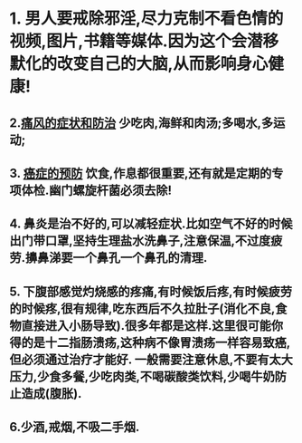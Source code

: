 
# 1. 男人要戒除邪淫,尽力克制不看色情的视频,图片,书籍等媒体.因为这个会潜移默化的改变自己的大脑,从而影响身心健康!
## 2.[痛风的症状和防治](http://wsjkw.sc.gov.cn/scwsjkw/sclljk/2021/3/26/a2441d5fbd8a4f6dad1c7a941af21b87.shtml) 少吃肉,海鲜和肉汤;多喝水,多运动;
## 3. [癌症的预防](https://www.zhihu.com/zvideo/1461844412342575104?utm_source=wechat_session&utm_medium=social&utm_oi=1013414298219151360) 饮食,作息都很重要,还有就是定期的专项体检.幽门螺旋杆菌必须去除!
## 4. 鼻炎是治不好的,可以减轻症状.比如空气不好的时候出门带口罩,坚持生理盐水洗鼻子,注意保温,不过度疲劳.擤鼻涕要一个鼻孔一个鼻孔的清理.
## 5. 下腹部感觉灼烧感的疼痛,有时候饭后疼,有时候疲劳的时候疼,很有规律,吃东西后不久拉肚子(消化不良,食物直接进入小肠导致).很多年都是这样.这里很可能你得的是十二指肠溃疡,这种病不像胃溃疡一样容易致癌,但必须通过治疗才能好. 一般需要注意休息,不要有太大压力,少食多餐,少吃肉类,不喝碳酸类饮料,少喝牛奶防止造成(腹胀).
## 6.少酒,戒烟,不吸二手烟.
